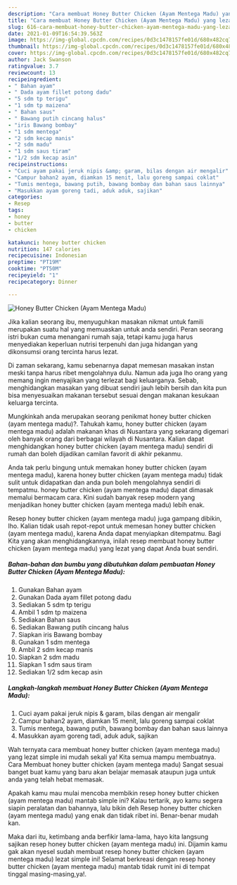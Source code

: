 ```yaml
---
description: "Cara membuat Honey Butter Chicken (Ayam Mentega Madu) yang lezat dan Mudah Dibuat"
title: "Cara membuat Honey Butter Chicken (Ayam Mentega Madu) yang lezat dan Mudah Dibuat"
slug: 616-cara-membuat-honey-butter-chicken-ayam-mentega-madu-yang-lezat-dan-mudah-dibuat
date: 2021-01-09T16:54:39.563Z
image: https://img-global.cpcdn.com/recipes/0d3c1478157fe01d/680x482cq70/honey-butter-chicken-ayam-mentega-madu-foto-resep-utama.jpg
thumbnail: https://img-global.cpcdn.com/recipes/0d3c1478157fe01d/680x482cq70/honey-butter-chicken-ayam-mentega-madu-foto-resep-utama.jpg
cover: https://img-global.cpcdn.com/recipes/0d3c1478157fe01d/680x482cq70/honey-butter-chicken-ayam-mentega-madu-foto-resep-utama.jpg
author: Jack Swanson
ratingvalue: 3.7
reviewcount: 13
recipeingredient:
- " Bahan ayam"
- " Dada ayam fillet potong dadu"
- "5 sdm tp terigu"
- "1 sdm tp maizena"
- " Bahan saus"
- " Bawang putih cincang halus"
- "iris Bawang bombay"
- "1 sdm mentega"
- "2 sdm kecap manis"
- "2 sdm madu"
- "1 sdm saus tiram"
- "1/2 sdm kecap asin"
recipeinstructions:
- "Cuci ayam pakai jeruk nipis &amp; garam, bilas dengan air mengalir"
- "Campur bahan2 ayam, diamkan 15 menit, lalu goreng sampai coklat"
- "Tumis mentega, bawang putih, bawang bombay dan bahan saus lainnya"
- "Masukkan ayam goreng tadi, aduk aduk, sajikan"
categories:
- Resep
tags:
- honey
- butter
- chicken

katakunci: honey butter chicken 
nutrition: 147 calories
recipecuisine: Indonesian
preptime: "PT19M"
cooktime: "PT50M"
recipeyield: "1"
recipecategory: Dinner

---
```



![Honey Butter Chicken (Ayam Mentega Madu)](https://img-global.cpcdn.com/recipes/0d3c1478157fe01d/680x482cq70/honey-butter-chicken-ayam-mentega-madu-foto-resep-utama.jpg)

Jika kalian seorang ibu, menyuguhkan masakan nikmat untuk famili merupakan suatu hal yang memuaskan untuk anda sendiri. Peran seorang istri bukan cuma menangani rumah saja, tetapi kamu juga harus menyediakan keperluan nutrisi terpenuhi dan juga hidangan yang dikonsumsi orang tercinta harus lezat.

Di zaman  sekarang, kamu sebenarnya dapat memesan masakan instan meski tanpa harus ribet mengolahnya dulu. Namun ada juga lho orang yang memang ingin menyajikan yang terlezat bagi keluarganya. Sebab, menghidangkan masakan yang dibuat sendiri jauh lebih bersih dan kita pun bisa menyesuaikan makanan tersebut sesuai dengan makanan kesukaan keluarga tercinta. 



Mungkinkah anda merupakan seorang penikmat honey butter chicken (ayam mentega madu)?. Tahukah kamu, honey butter chicken (ayam mentega madu) adalah makanan khas di Nusantara yang sekarang digemari oleh banyak orang dari berbagai wilayah di Nusantara. Kalian dapat menghidangkan honey butter chicken (ayam mentega madu) sendiri di rumah dan boleh dijadikan camilan favorit di akhir pekanmu.

Anda tak perlu bingung untuk memakan honey butter chicken (ayam mentega madu), karena honey butter chicken (ayam mentega madu) tidak sulit untuk didapatkan dan anda pun boleh mengolahnya sendiri di tempatmu. honey butter chicken (ayam mentega madu) dapat dimasak memalui bermacam cara. Kini sudah banyak resep modern yang menjadikan honey butter chicken (ayam mentega madu) lebih enak.

Resep honey butter chicken (ayam mentega madu) juga gampang dibikin, lho. Kalian tidak usah repot-repot untuk memesan honey butter chicken (ayam mentega madu), karena Anda dapat menyiapkan ditempatmu. Bagi Kita yang akan menghidangkannya, inilah resep membuat honey butter chicken (ayam mentega madu) yang lezat yang dapat Anda buat sendiri.

<!--inarticleads1-->

##### Bahan-bahan dan bumbu yang dibutuhkan dalam pembuatan Honey Butter Chicken (Ayam Mentega Madu):

1. Gunakan  Bahan ayam
1. Gunakan  Dada ayam fillet potong dadu
1. Sediakan 5 sdm tp terigu
1. Ambil 1 sdm tp maizena
1. Sediakan  Bahan saus
1. Sediakan  Bawang putih cincang halus
1. Siapkan iris Bawang bombay
1. Gunakan 1 sdm mentega
1. Ambil 2 sdm kecap manis
1. Siapkan 2 sdm madu
1. Siapkan 1 sdm saus tiram
1. Sediakan 1/2 sdm kecap asin




<!--inarticleads2-->

##### Langkah-langkah membuat Honey Butter Chicken (Ayam Mentega Madu):

1. Cuci ayam pakai jeruk nipis &amp; garam, bilas dengan air mengalir
1. Campur bahan2 ayam, diamkan 15 menit, lalu goreng sampai coklat
1. Tumis mentega, bawang putih, bawang bombay dan bahan saus lainnya
1. Masukkan ayam goreng tadi, aduk aduk, sajikan




Wah ternyata cara membuat honey butter chicken (ayam mentega madu) yang lezat simple ini mudah sekali ya! Kita semua mampu membuatnya. Cara Membuat honey butter chicken (ayam mentega madu) Sangat sesuai banget buat kamu yang baru akan belajar memasak ataupun juga untuk anda yang telah hebat memasak.

Apakah kamu mau mulai mencoba membikin resep honey butter chicken (ayam mentega madu) mantab simple ini? Kalau tertarik, ayo kamu segera siapin peralatan dan bahannya, lalu bikin deh Resep honey butter chicken (ayam mentega madu) yang enak dan tidak ribet ini. Benar-benar mudah kan. 

Maka dari itu, ketimbang anda berfikir lama-lama, hayo kita langsung sajikan resep honey butter chicken (ayam mentega madu) ini. Dijamin kamu gak akan nyesel sudah membuat resep honey butter chicken (ayam mentega madu) lezat simple ini! Selamat berkreasi dengan resep honey butter chicken (ayam mentega madu) mantab tidak rumit ini di tempat tinggal masing-masing,ya!.

